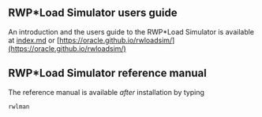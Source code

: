 ## RWP\*Load Simulator users guide

An introduction and the users guide to the RWP\*Load Simulator is available at
[index.md](index.md) or
[https://oracle.github.io/rwloadsim/](https://oracle.github.io/rwloadsim/)

## RWP\*Load Simulator reference manual

The reference manual is available _after_ installation by typing
```
rwlman
```
